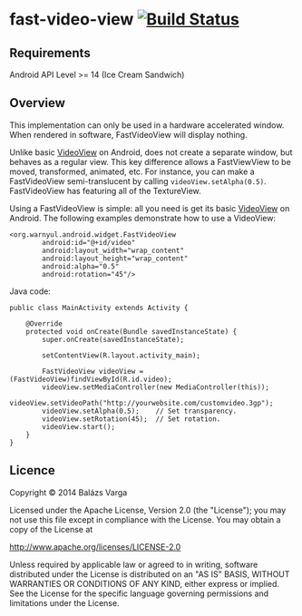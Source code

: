 # fast-video-view [![Build Status](https://travis-ci.org/warnyul/fast-video-view.svg?branch=develop)](https://travis-ci.org/warnyul/fast-video-view)
## Requirements
Android API Level >= 14 (Ice Cream Sandwich)

## Overview

This implementation can only be used in a hardware accelerated window. When rendered in software, FastVideoView will display nothing.

Unlike basic [VideoView](http://developer.android.com/reference/android/widget/VideoView.html) on Android, does not create a separate window, but behaves as a regular view. This key difference allows a FastViewView to be moved, transformed, animated, etc. For instance, you can make a FastVideoView semi-translucent by calling `videoView.setAlpha(0.5)`. FastVideoView has featuring all of the TextureView.

Using a FastVideoView is simple: all you need is get its basic [VideoView](http://developer.android.com/reference/android/widget/VideoView.html) on Android. The following examples demonstrate how to use a VideoView:

    <org.warnyul.android.widget.FastVideoView
            android:id="@+id/video"
            android:layout_width="wrap_content"
            android:layout_height="wrap_content"
            android:alpha="0.5"
            android:rotation="45"/>

Java code:

    public class MainActivity extends Activity {
        
        @Override
        protected void onCreate(Bundle savedInstanceState) {
            super.onCreate(savedInstanceState);

            setContentView(R.layout.activity_main);

            FastVideoView videoView = (FastVideoView)findViewById(R.id.video);
            videoView.setMediaController(new MediaController(this));
            videoView.setVideoPath("http://yourwebsite.com/customvideo.3gp");
            videoView.setAlpha(0.5);    // Set transparency.
            videoView.setRotation(45);  // Set rotation.
            videoView.start();
        }
    }

## Licence
Copyright © 2014 Balázs Varga

Licensed under the Apache License, Version 2.0 (the "License");
you may not use this file except in compliance with the License.
You may obtain a copy of the License at
 
http://www.apache.org/licenses/LICENSE-2.0

Unless required by applicable law or agreed to in writing, software
distributed under the License is distributed on an "AS IS" BASIS,
WITHOUT WARRANTIES OR CONDITIONS OF ANY KIND, either express or implied.
See the License for the specific language governing permissions and
limitations under the License.